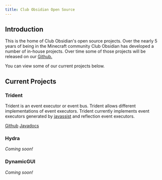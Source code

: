 ```yaml
---
title: Club Obsidian Open Source
---
```


## Introduction

This is the home of Club Obsidian's open source projects. Over the nearly 5 years of being in the Minecraft community Club Obsidian has developed a number of in-house projects. Over time some of those projects will be released on our [Github.](https://github.com/ClubObsidian)

You can view some of our current projects below.

## Current Projects

### Trident

Trident is an event executor or event bus. Trident allows different implementations of event executors. Trident currently implements event executors generated by [javassist](https://github.com/jboss-javassist/javassist) and reflection event executors.

[Github](https://github.com/ClubObsidian/trident)
[Javadocs](https://jitpack.io/com/github/clubobsidian/Trident/master-SNAPSHOT/javadoc/)

### Hydra

_Coming soon!_

### DynamicGUI

_Coming soon!_
